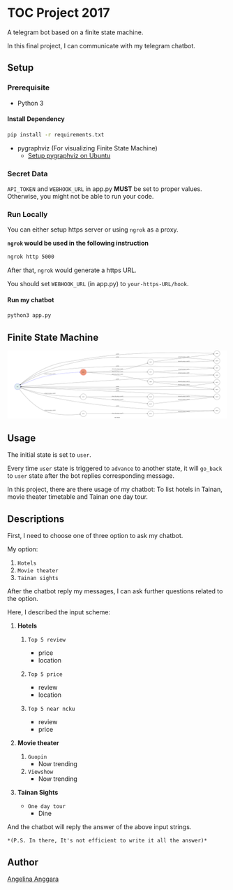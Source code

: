 # TOC Project 2017

A telegram bot based on a finite state machine.


In this final project, I can communicate with my telegram chatbot. 

## Setup

### Prerequisite
* Python 3

#### Install Dependency
```sh
pip install -r requirements.txt
```

* pygraphviz (For visualizing Finite State Machine)
    * [Setup pygraphviz on Ubuntu](http://www.jianshu.com/p/a3da7ecc5303)

### Secret Data

`API_TOKEN` and `WEBHOOK_URL` in app.py **MUST** be set to proper values.
Otherwise, you might not be able to run your code.

### Run Locally
You can either setup https server or using `ngrok` as a proxy.

**`ngrok` would be used in the following instruction**

```sh
ngrok http 5000
```

After that, `ngrok` would generate a https URL.

You should set `WEBHOOK_URL` (in app.py) to `your-https-URL/hook`.

#### Run my chatbot

```sh
python3 app.py
```

## Finite State Machine
![fsm](./img/show-fsm.png)

## Usage
The initial state is set to `user`.

Every time `user` state is triggered to `advance` to another state, it will `go_back` to `user` state after the bot replies corresponding message.

In this project, there are there usage of my chatbot: To list hotels in Tainan, movie theater timetable and Tainan one day tour.

## Descriptions
First, I need to choose one of three option to ask my chatbot.

My option:
1. `Hotels`
2. `Movie theater`
3. `Tainan sights`

After the chatbot reply my messages, I can ask further questions related to the option.

Here, I described the input scheme:
1. **Hotels**
    1. `Top 5 review`
        * price
        * location
    2. `Top 5 price`
        * review
        * location

    3. `Top 5 near ncku`
        * review
        * price

2. **Movie theater**
    1. `Guopin`
        * Now trending 
    2. `Viewshow`
        * Now trending

3. **Tainan Sights**
    * `One day tour`
        * Dine

And the chatbot will reply the answer of the above input strings.

    *(P.S. In there, It's not efficient to write it all the answer)*

## Author
[Angelina Anggara](https://github.com/angelinaanggara1996)

